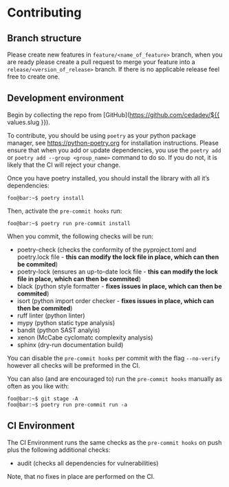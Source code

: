 # Contributing

## Branch structure

Please create new features in `feature/<name_of_feature>` branch, when
you are ready please create a pull request to merge your feature into a
`release/<version_of_release>` branch. If there is no applicable release
feel free to create one.

## Development environment

Begin by collecting the repo from [GitHub](https://github.com/cedadev/${{ values.slug }}).

To contribute, you should be using `poetry` as your python package
manager, see <https://python-poetry.org> for installation instructions.
Please ensure that when you add or update dependencies, you use the
`poetry add` or `poetry add --group <group_name>` command to do so. If
you do not, it is likely that the CI will reject your change.

Once you have poetry installed, you should install the library with all
it’s dependencies:

``` shell
foo@bar:~$ poetry install
```

Then, activate the `pre-commit hooks` run:

``` shell
foo@bar:~$ poetry run pre-commit install
```

When you commit, the following checks will be run:

-   poetry-check (checks the conformity of the pyproject.toml and
    poetry.lock file - **this can modify the lock file in place, which can then be 
    commited**)
-   poetry-lock (ensures an up-to-date lock file - **this can modify the lock file
    in place, which can then be commited**)
-   black (python style formatter - **fixes issues in place, which can then be 
    commited**)
-   isort (python import order checker - **fixes issues in place, which can then be 
    commited**)
-   ruff linter (python linter)
-   mypy (python static type analysis)
-   bandit (python SAST analyis)
-   xenon (McCabe cyclomatc complexity analysis)
-   sphinx (dry-run documentation build)

You can disable the `pre-commit hooks` per commit with the flag
`--no-verify` however all checks will be preformed in the CI.

You can also (and are encouraged to) run the `pre-commit hooks` manually
as often as you like with:

``` shell
foo@bar:~$ git stage -A
foo@bar:~$ poetry run pre-commit run -a
```

## CI Environment

The CI Environment runs the same checks as the `pre-commit hooks` on
push plus the following additional checks:

-   audit (checks all dependencies for vulnerabilities)

Note, that no fixes in place are performed on the CI.